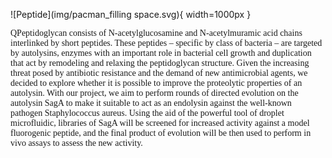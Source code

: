 ![Peptide](img/pacman_filling space.svg){ width=1000px }

<span style="font-family:Montserrat">QPeptidoglycan consists of N-acetylglucosamine and N-acetylmuramic acid chains interlinked by short peptides. These peptides – specific by class of bacteria – are targeted by autolysins, enzymes with an important role in bacterial cell growth and duplication that act by remodeling and relaxing the peptidoglycan structure. Given the increasing threat posed by antibiotic resistance and the demand of new antimicrobial agents, we decided to explore whether it is possible to improve the proteolytic properties of an autolysin.
With our project, we aim to perform rounds of directed evolution on the autolysin SagA to make it suitable to act as an endolysin against the well-known pathogen Staphylococcus aureus. Using the aid of the powerful tool of droplet microfluidic, libraries of SagA will be screened for increased activity against a model fluorogenic peptide, and the final product of evolution will be then used to perform in vivo assays to assess the new activity.</span>


